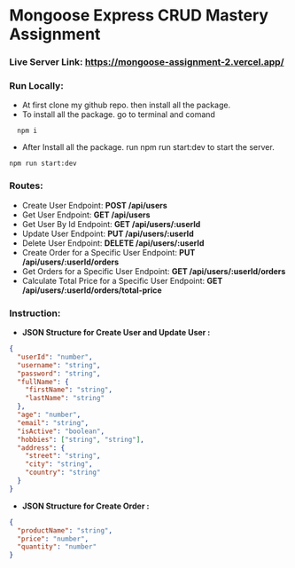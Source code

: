 # Mongoose Express CRUD Mastery Assignment

### Live Server Link: <a href="https://mongoose-assignment-2.vercel.app/">https://mongoose-assignment-2.vercel.app/</a>

### Run Locally:

- At first clone my github repo. then install all the package.
- To install all the package. go to terminal and comand

```npm
  npm i
```

- After Install all the package. run npm run start:dev to start the server.

```npm
npm run start:dev
```

### Routes:

- Create User Endpoint: **POST /api/users**
- Get User Endpoint: **GET /api/users**
- Get User By Id Endpoint: **GET /api/users/:userId**
- Update User Endpoint: **PUT /api/users/:userId**
- Delete User Endpoint: **DELETE /api/users/:userId**
- Create Order for a Specific User Endpoint: **PUT /api/users/:userId/orders**
- Get Orders for a Specific User Endpoint: **GET /api/users/:userId/orders**
- Calculate Total Price for a Specific User Endpoint: **GET /api/users/:userId/orders/total-price**

### Instruction:

- **JSON Structure for Create User and Update User :**

```json
{
  "userId": "number",
  "username": "string",
  "password": "string",
  "fullName": {
    "firstName": "string",
    "lastName": "string"
  },
  "age": "number",
  "email": "string",
  "isActive": "boolean",
  "hobbies": ["string", "string"],
  "address": {
    "street": "string",
    "city": "string",
    "country": "string"
  }
}
```

- **JSON Structure for Create Order :**

```json
{
  "productName": "string",
  "price": "number",
  "quantity": "number"
}
```
